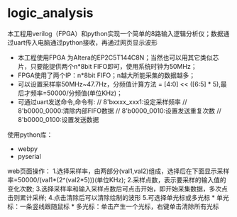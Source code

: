# logic_analysis
本工程用verilog（FPGA）和python实现一个简单的8路输入逻辑分析仪；数据通过uart传入电脑通过python接收，再通过网页显示波形

* 本工程使用FPGA 为Altera的EP2C5T144C8N；当然也可以用其它类似芯片，只要能提供两个n*8bit FIFO即可，使用系统时钟为50MHz；
* FPGA使用了两个IP：n*8bit FIFO；n越大所能采集的数据越多；
* 可以设置采样率50MHz~47.7Hz，分频值计算方法 = [4:0] << ([6:5] * 5),最后才频率=50000/分频值(单位KHz)；
* 可通过uart发送命令,命令有:
// 8'bxxxx_xxx1:设定采样频率
// 8'b0000_0000:清除内部FIFO数据
// 8'b0000_0010:设置发送重复次数
// 8'b0000_0100:设置发送数据

使用python库：
* webpy
* pyserial


web页面操作：
1.选择采样率，由两部分(val1,val2)组成，选择后在下面显示采样率=50000/(val1*(2^(val2*5)))(单位KHz);
2.采样点数，表示要采样的输入值的变化次数;
3.选择采样率和输入采样点数后可点击开始，即开始采集数据，多次点击则累计采样;
4.点击清除后可以清除绘制的波形
5.可选择单光标或多光标
    * 单光标：一条竖线跟随鼠标
    * 多光标：单击产生一个光标，右键单击清除所有光标

